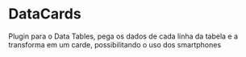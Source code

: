# DataCards
 Plugin para o Data Tables, pega os dados de cada linha da tabela e a transforma em um carde, possibilitando o uso dos smartphones
